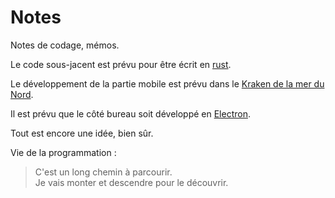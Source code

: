 # Notes

Notes de codage, mémos.

Le code sous-jacent est prévu pour être écrit en [rust](https://www.rust-lang.org).

Le développement de la partie mobile est prévu dans le [Kraken de la mer du Nord](https://openkraken.com).

Il est prévu que le côté bureau soit développé en [Electron](https://www.electronjs.org).

Tout est encore une idée, bien sûr.

Vie de la programmation :

> C'est un long chemin à parcourir.  
> Je vais monter et descendre pour le découvrir.